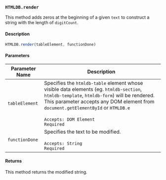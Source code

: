 ### `HTMLDB.render`

This method adds zeros at the beginning of a given `text` to construct a string with the length of `digitCount`.

#### Description

```javascript
HTMLDB.render(tableElement, functionDone)
```

#### Parameters

| Parameter Name             | Description                               |
| -------------------------- | ----------------------------------------- |
| `tableElement` | Specifies the `htmldb-table` element whose visible data elements (eg. `htmldb-section`, `htmldb-template`, `htmldb-form`) will be rendered. This parameter accepts any DOM element from `document.getElementById` or `HTMLDB.e`<br><br>`Accepts: DOM Element`<br>`Required` |
| `functionDone` | Specifies the text to be modified.<br><br>`Accepts: String`<br>`Required` |

#### Returns

This method returns the modified string.